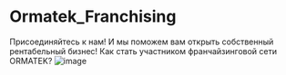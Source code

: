 # Ormatek_Franchising
Присоединяйтесь к нам! И мы поможем вам открыть собственный рентабельный бизнес!
Как стать участником франчайзинговой сети ORMATEK?
![image](https://user-images.githubusercontent.com/110196887/182668703-172eb8d6-78fb-4826-b0d4-c0f5519b7ae9.png)
